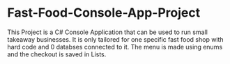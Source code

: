 # Fast-Food-Console-App-Project
This Project is a C# Console Application that can be used to run small takeaway businesses. It is only tailored for one specific fast food shop with hard code and 0 databses connected to it.
The menu is made using enums and the checkout is saved in Lists.
